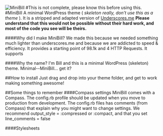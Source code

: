 ![MiniBill](http://billcolumbia.com/minibill.png)
#This is not complete, please know this before using this.
#MiniBill
A minimal WordPress theme ( _skeleton really, don't use this as a theme_ ). It is a stripped and adapted version of [Underscores.me](http://underscores.me) **Please understand that this would not be possible without their hard work, and most of the code you see will be theirs.**

####Why did I make MiniBill?
We made this because we needed something much lighter than underscores.me and because we are addicted to speed & efficiency. It provides a starting point of 98.1k and 4 HTTP Requests. It supports

####Why the name?
I'm Bill and this is a minimal WordPress (skeleton) theme. Minimal--MiniBill… get it?

##How to install
Just drag and drop into your theme folder, and get to work making something awesome!

##Some things to remember
####Compass settings
MiniBill comes with a Compass. The config.rb profile should be updated when you move to production from development. The config.rb files has comments (from Compass) that explain why you might want to change settings. We recommend output_style = :compressed or :compact, and that you set line_comments = false

####Stylesheets
